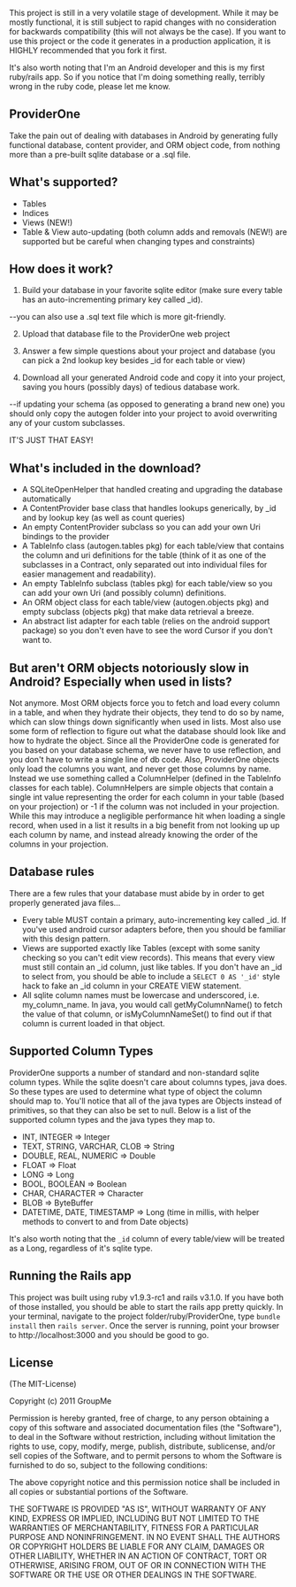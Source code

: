 This project is still in a very volatile stage of development. While it may be mostly functional, it is still subject to rapid changes with no consideration for backwards compatibility (this will not always be the case). If you want to use this project or the code it generates in a production application, it is HIGHLY recommended that you fork it first.

It's also worth noting that I'm an Android developer and this is my first ruby/rails app. So if you notice that I'm doing something really, terribly wrong in the ruby code, please let me know.


ProviderOne
-----------

Take the pain out of dealing with databases in Android by generating fully functional database, content provider, and ORM object code, from nothing more than a pre-built sqlite database or a .sql file.

## What's supported?

- Tables
- Indices
- Views (NEW!)
- Table & View auto-updating (both column adds and removals (NEW!) are supported but be careful when changing types and constraints)

## How does it work?

1) Build your database in your favorite sqlite editor (make sure every table has an auto-incrementing primary key called _id).
	
  --you can also use a .sql text file which is more git-friendly. 
	
2) Upload that database file to the ProviderOne web project

3) Answer a few simple questions about your project and database (you can pick a 2nd lookup key besides _id for each table or view)

4) Download all your generated Android code and copy it into your project, saving you hours (possibly days) of tedious database work. 

  --if updating your schema (as opposed to generating a brand new one) you should only copy the autogen folder into your project to avoid overwriting any of your custom subclasses.

IT'S JUST THAT EASY!


## What's included in the download?

- A SQLiteOpenHelper that handled creating and upgrading the database automatically
- A ContentProvider base class that handles lookups generically, by _id and by lookup key (as well as count queries)
- An empty ContentProvider subclass so you can add your own Uri bindings to the provider
- A TableInfo class (autogen.tables pkg) for each table/view that contains the column and uri definitions for the table (think of it as one of the subclasses in a Contract, only separated out into individual files for easier management and readability).
- An empty TableInfo subclass (tables pkg) for each table/view so you can add your own Uri (and possibly column) definitions.
- An ORM object class for each table/view (autogen.objects pkg) and empty subclass (objects pkg) that make data retrieval a breeze.
- An abstract list adapter for each table (relies on the android support package) so you don't even have to see the word Cursor if you don't want to.

## But aren't ORM objects notoriously slow in Android? Especially when used in lists?

Not anymore. Most ORM objects force you to fetch and load every column in a table, and when they hydrate their objects, they tend to do so by name, which can slow things down significantly when used in lists. Most also use some form of reflection to figure out what the database should look like and how to hydrate the object. Since all the ProviderOne code is generated for you based on your database schema, we never have to use reflection, and you don't have to write a single line of db code. Also, ProviderOne objects only load the columns you want, and never get those columns by name. Instead we use something called a ColumnHelper (defined in the TableInfo classes for each table). ColumnHelpers are simple objects that contain a single int value representing the order for each column in your table (based on your projection) or -1 if the column was not included in your projection. While this may introduce a negligible performance hit when loading a single record, when used in a list it results in a big benefit from not looking up up each column by name, and instead already knowing the order of the columns in your projection.

## Database rules

There are a few rules that your database must abide by in order to get properly generated java files…

- Every table MUST contain a primary, auto-incrementing key called _id. If you've used android cursor adapters before, then you should be familiar with this design pattern.
- Views are supported exactly like Tables (except with some sanity checking so you can't edit view records). This means that every view must still contain an _id column, just like tables. If you don't have an _id to select from, you should be able to include a `SELECT 0 AS '_id'` style hack to fake an _id column in your CREATE VIEW statement.
- All sqlite column names must be lowercase and underscored, i.e. my_column_name. In java, you would call getMyColumnName() to fetch the value of that column, or isMyColumnNameSet() to find out if that column is current loaded in that object.

## Supported Column Types

ProviderOne supports a number of standard and non-standard sqlite column types. While the sqlite doesn't care about columns types, java does. So these types are used to determine what type of object the column should map to. You'll notice that all of the java types are Objects instead of primitives, so that they can also be set to null. Below is a list of the supported column types and the java types they map to.

- INT, INTEGER => Integer
- TEXT, STRING, VARCHAR, CLOB => String
- DOUBLE, REAL, NUMERIC => Double
- FLOAT => Float
- LONG => Long
- BOOL, BOOLEAN => Boolean
- CHAR, CHARACTER => Character
- BLOB => ByteBuffer
- DATETIME, DATE, TIMESTAMP => Long (time in millis, with helper methods to convert to and from Date objects)

It's also worth noting that the `_id` column of every table/view will be treated as a Long, regardless of it's sqlite type.

## Running the Rails app

This project was built using ruby v1.9.3-rc1 and rails v3.1.0. If you have both of those installed, you should be able to start the rails app pretty quickly. In your terminal, navigate to the project folder/ruby/ProviderOne, type `bundle install` then `rails server`. Once the server is running, point your browser to http://localhost:3000 and you should be good to go.

## License

(The MIT-License)

Copyright (c) 2011 GroupMe

Permission is hereby granted, free of charge, to any person obtaining
a copy of this software and associated documentation files (the
"Software"), to deal in the Software without restriction, including
without limitation the rights to use, copy, modify, merge, publish,
distribute, sublicense, and/or sell copies of the Software, and to
permit persons to whom the Software is furnished to do so, subject to
the following conditions:

The above copyright notice and this permission notice shall be
included in all copies or substantial portions of the Software.

THE SOFTWARE IS PROVIDED "AS IS", WITHOUT WARRANTY OF ANY KIND,
EXPRESS OR IMPLIED, INCLUDING BUT NOT LIMITED TO THE WARRANTIES OF
MERCHANTABILITY, FITNESS FOR A PARTICULAR PURPOSE AND
NONINFRINGEMENT. IN NO EVENT SHALL THE AUTHORS OR COPYRIGHT HOLDERS BE
LIABLE FOR ANY CLAIM, DAMAGES OR OTHER LIABILITY, WHETHER IN AN ACTION
OF CONTRACT, TORT OR OTHERWISE, ARISING FROM, OUT OF OR IN CONNECTION
WITH THE SOFTWARE OR THE USE OR OTHER DEALINGS IN THE SOFTWARE.
 

